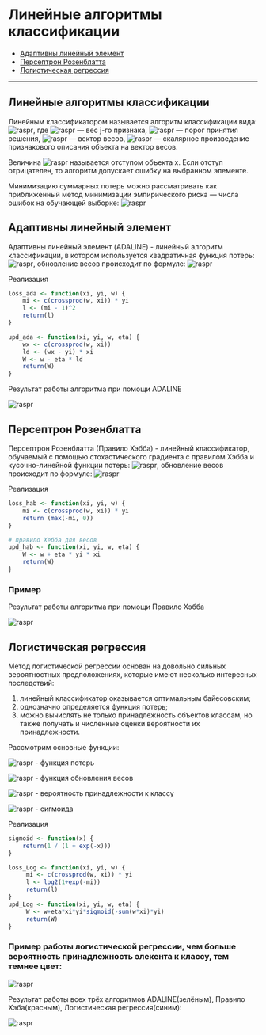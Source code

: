 # Линейные алгоритмы классификации

- [Адаптивны линейный элемент](#Адаптивны-линейный-элемент)
- [Персептрон Розенблатта](#Персептрон-Розенблатта)
- [Логистическая регрессия](#Логистическая-регрессия)
---

## Линейные алгоритмы классификации

Линейным классификатором называется алгоритм классификации вида:
![raspr](https://raw.githubusercontent.com/TIR13/ML0/master/line/img/klass.gif), где 
![raspr](https://raw.githubusercontent.com/TIR13/ML0/master/line/img/wj.gif) — вес j-го признака,  ![raspr](https://raw.githubusercontent.com/TIR13/ML0/master/line/img/w0.gif)  — порог принятия решения, ![raspr](https://raw.githubusercontent.com/TIR13/ML0/master/line/img/w.gif)  — вектор весов, ![raspr](https://raw.githubusercontent.com/TIR13/ML0/master/line/img/scall.gif)  — скалярное произведение признакового описания объекта на вектор весов.

Величина 
![raspr](https://raw.githubusercontent.com/TIR13/ML0/master/line/img/margin.gif) называется отступом объекта x. Если отступ отрицателен, то алгоритм допускает ошибку на выбранном элементе.

Минимизацию суммарных потерь можно рассматривать как приближeнный метод минимизации эмпирического риска — числа ошибок на обучающей выборке:
![raspr](https://raw.githubusercontent.com/TIR13/ML0/master/line/img/Q.png)

## Адаптивны линейный элемент

Адаптивны линейный элемент (ADALINE) - линейный алгоритм классификации, 
 в котором используется квадратичная функция потерь: ![raspr](https://raw.githubusercontent.com/TIR13/ML0/master/line/img/ada_loss.png), 
обновление весов происходит по формуле: ![raspr](https://raw.githubusercontent.com/TIR13/ML0/master/line/img/ada_upd.png)

Реализация 

```R
loss_ada <- function(xi, yi, w) {
	mi <- c(crossprod(w, xi)) * yi
	l <- (mi - 1)^2
	return(l)
}

upd_ada <- function(xi, yi, w, eta) {
	wx <- c(crossprod(w, xi))
	ld <- (wx - yi) * xi
	W <- w - eta * ld
	return(W)
}
```
Результат работы алгоритма при помощи ADALINE

![raspr](https://raw.githubusercontent.com/TIR13/ML0/master/line/img/map_adaline.png)

## Персептрон Розенблатта

Персептрон Розенблатта (Правило Хэбба) - линейный классификатор, обучаемый с помощью стохастического градиента с правилом Хэбба и кусочно-линейной функции потерь: ![raspr](https://raw.githubusercontent.com/TIR13/ML0/master/line/img/hab_loss.png), 
обновление весов происходит по формуле: ![raspr](https://raw.githubusercontent.com/TIR13/ML0/master/line/img/hab_upd.png)

Реализация 

```R
loss_hab <- function(xi, yi, w) {
	mi <- c(crossprod(w, xi)) * yi
	return (max(-mi, 0))
}

# правило Хебба для весов
upd_hab <- function(xi, yi, w, eta) {
	W <- w + eta * yi * xi
	return(W)
}
```

### Пример 
Результат работы алгоритма при помощи Правило Хэбба

![raspr](https://raw.githubusercontent.com/TIR13/ML0/master/line/img/map_habb.png)

## Логистическая регрессия

Метод логистической регрессии основан на довольно сильных вероятностных предположениях, которые имеют несколько интересных последствий:

1. линейный классификатор оказывается оптимальным байесовским;
2. однозначно определяется функция потерь;
3. можно вычислять не только принадлежность объектов классам, но также получать и численные оценки вероятности их принадлежности.

Рассмотрим основные функции:

![raspr](https://raw.githubusercontent.com/TIR13/ML0/master/line/img/Log_loss.png) - функция потерь

![raspr](https://raw.githubusercontent.com/TIR13/ML0/master/line/img/Log_upd.png) - функция обновления весов

![raspr](https://raw.githubusercontent.com/TIR13/ML0/master/line/img/ver.png) - вероятность принадлежности к классу 

![raspr](https://raw.githubusercontent.com/TIR13/ML0/master/line/img/sigmoida.png) - сигмоида

Реализация

```R
sigmoid <- function(x) {
    return(1 / (1 + exp(-x)))
}

loss_Log <- function(xi, yi, w) {
     mi <- c(crossprod(w, xi)) * yi
     l <- log2(1+exp(-mi))
     return(l) 
} 
upd_Log <- function(xi, yi, w, eta) {
     W <- w+eta*xi*yi*sigmoid(-sum(w*xi)*yi)
     return(W)
}  
```

### Пример работы логистической регрессии, чем больше вероятность принадлежность элекента к классу, тем темнее цвет:

![raspr](https://raw.githubusercontent.com/TIR13/ML0/master/line/img/map_log.png)

Результат работы всех трёх алгоритмов ADALINE(зелёным), Правило Хэба(красным), Логистическая регрессия(синим):

![raspr](https://raw.githubusercontent.com/TIR13/ML0/master/line/img/map_combo.png)
